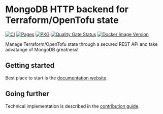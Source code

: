 # MongoDB HTTP backend for Terraform/OpenTofu state

[![CI](https://github.com/devpro/terraform-backend-mongodb/actions/workflows/ci.yaml/badge.svg?branch=main)](https://github.com/devpro/terraform-backend-mongodb/actions/workflows/ci.yaml)
[![Pages](https://github.com/devpro/terraform-backend-mongodb/actions/workflows/pages.yaml/badge.svg?branch=main)](https://github.com/devpro/terraform-backend-mongodb/actions/workflows/pages.yaml)
[![PKG](https://github.com/devpro/terraform-backend-mongodb/actions/workflows/pkg.yaml/badge.svg?branch=main)](https://github.com/devpro/terraform-backend-mongodb/actions/workflows/pkg.yaml)
[![Quality Gate Status](https://sonarcloud.io/api/project_badges/measure?project=devpro_terraform-backend-mongodb&metric=alert_status)](https://sonarcloud.io/summary/new_code?id=devpro_terraform-backend-mongodb)
[![Docker Image Version](https://img.shields.io/docker/v/devprofr/terraform-backend-mongodb?label=Image&logo=docker)](https://hub.docker.com/r/devprofr/terraform-backend-mongodb)

Manage Terraform/OpenTofu state through a secured REST API and take advatange of MongoDB greatness!

## Getting started

Best place to start is the [documentation website](https://devpro.github.io/terraform-backend-mongodb/).

## Going further

Technical implementation is described in the [contribution guide](CONTRIBUTING.md).
